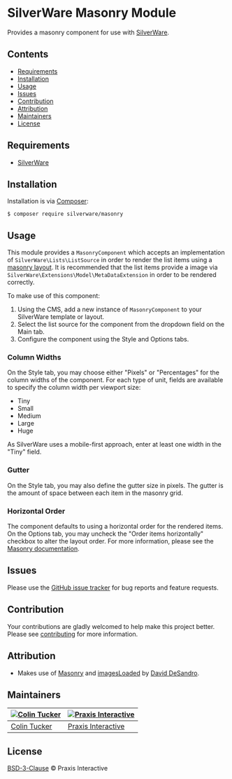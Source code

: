 # SilverWare Masonry Module

Provides a masonry component for use with [SilverWare][silverware].

## Contents

- [Requirements](#requirements)
- [Installation](#installation)
- [Usage](#usage)
- [Issues](#issues)
- [Contribution](#contribution)
- [Attribution](#attribution)
- [Maintainers](#maintainers)
- [License](#license)

## Requirements

- [SilverWare][silverware]

## Installation

Installation is via [Composer][composer]:

```
$ composer require silverware/masonry
```

## Usage

This module provides a `MasonryComponent` which accepts an implementation of `SilverWare\Lists\ListSource` in
order to render the list items using a [masonry layout][masonry].  It is recommended that the list items provide
a image via `SilverWare\Extensions\Model\MetaDataExtension` in order to be rendered correctly.

To make use of this component:

1. Using the CMS, add a new instance of `MasonryComponent` to your SilverWare template or layout.
2. Select the list source for the component from the dropdown field on the Main tab.
3. Configure the component using the Style and Options tabs.

### Column Widths

On the Style tab, you may choose either "Pixels" or "Percentages" for the column widths of the component.
For each type of unit, fields are available to specify the column width per viewport size:

- Tiny
- Small
- Medium
- Large
- Huge

As SilverWare uses a mobile-first approach, enter at least one width in the "Tiny" field.

### Gutter

On the Style tab, you may also define the gutter size in pixels. The gutter is the amount of space between
each item in the masonry grid.

### Horizontal Order

The component defaults to using a horizontal order for the rendered items. On the Options tab, you may
uncheck the "Order items horizontally" checkbox to alter the layout order.  For more information,
please see the [Masonry documentation][masonry-horiz-order].

## Issues

Please use the [GitHub issue tracker][issues] for bug reports and feature requests.

## Contribution

Your contributions are gladly welcomed to help make this project better.
Please see [contributing](CONTRIBUTING.md) for more information.

## Attribution

- Makes use of [Masonry](https://github.com/desandro/masonry) and
  [imagesLoaded](https://github.com/desandro/imagesloaded) by [David DeSandro](https://github.com/desandro).

## Maintainers

[![Colin Tucker](https://avatars3.githubusercontent.com/u/1853705?s=144)](https://github.com/colintucker) | [![Praxis Interactive](https://avatars2.githubusercontent.com/u/1782612?s=144)](http://www.praxis.net.au)
---|---
[Colin Tucker](https://github.com/colintucker) | [Praxis Interactive](http://www.praxis.net.au)

## License

[BSD-3-Clause](LICENSE.md) &copy; Praxis Interactive

[silverware]: https://github.com/praxisnetau/silverware
[composer]: https://getcomposer.org
[issues]: https://github.com/praxisnetau/silverware-masonry/issues
[masonry]: https://masonry.desandro.com
[masonry-horiz-order]: https://masonry.desandro.com/options.html#horizontalorder
